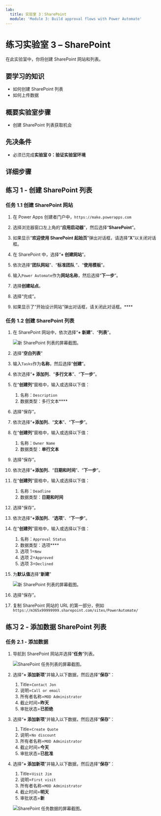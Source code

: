 ```yaml
---
lab:
  title: 实验室 3：SharePoint
  module: 'Module 3: Build approval flows with Power Automate'
---
```


# 练习实验室 3 – SharePoint

在此实验室中，你将创建 SharePoint 网站和列表。

## 要学习的知识

- 如何创建 SharePoint 列表
- 如何上传数据

## 概要实验室步骤

- 创建 SharePoint 列表获取机会
  
## 先决条件

- 必须已完成**实验室 0：验证实验室环境**

## 详细步骤

## 练习 1 - 创建 SharePoint 列表

### 任务 1.1 创建 SharePoint 网站

1. 在 Power Apps 创建者门户中，`https://make.powerapps.com`

1. 选择浏览器窗口左上角的“**应用启动器**”，然后选择“**SharePoint**”。

1. 如果显示“**欢迎使用 SharePoint 起始页**”弹出对话框，请选择“**X**”以关闭对话框。

1. 在 SharePoint 中，选择“**+ 创建网站**”。

1. 依次选择“**团队网站**”、“**标准团队** ”、“**使用模板**”。

1. 输入`Power Automate`作为**网站名称**，然后选择“**下一步**”。

1. 选择**创建站点**。

1. 选择“完成”。

1. 如果显示了“开始设计网站”弹出对话框，请关闭此对话框。****

### 任务 1.2 创建 SharePoint 列表

1. 在 SharePoint 网站中，依次选择“**+ 新建**”、“**列表**”。

    ![新 SharePoint 列表的屏幕截图。](../media/new-sharepoint-list.png)

1. 选择“**空白列表**”

1. 输入`Tasks`作为**名称**，然后选择“**创建**”。

1. 依次选择“**+ 添加列**、“**多行文本**”、“**下一步**”。

1. 在“**创建列**”窗格中，输入或选择以下值：

   1. 名称：`Description`
   1. 数据类型：多行文本****

1. 选择“保存”。

1. 依次选择“**+添加列**、“**文本**”、“**下一步**”。

1. 在“**创建列**”窗格中，输入或选择以下值：

   1. 名称：`Owner Name`
   1. 数据类型：**单行文本**

1. 选择“保存”。

1. 依次选择“**+添加列**、“**日期和时间**”、“**下一步**”。

1. 在“**创建列**”窗格中，输入或选择以下值：

   1. 名称：`Deadline`
   1. 数据类型：**日期和时间**

1. 选择“保存”。

1. 依次选择“**+添加列**、“**选项**”、“**下一步**”。

1. 在“**创建列**”窗格中，输入或选择以下值：

   1. 名称：`Approval Status`
   1. 数据类型：选项****
   1. 选项 1=`New`
   1. 选项 2=`Approved`
   1. 选项 3=`Declined`

1. 为**默认值**选择“**新建**”

    ![新 SharePoint 列表的屏幕截图。](../media/add-choice-column.png)

1. 选择“保存”。

1. 复制 SharePoint 网站的 URL 的第一部分，例如`https://m365x99999999.sharepoint.com/sites/PowerAutomate/`


## 练习 2 - 添加数据 SharePoint 列表

### 任务 2.1 - 添加数据

1. 导航到 SharePoint 网站并选择“**任务**”列表。

    ![SharePoint 任务列表的屏幕截图。](../media/tasks-sharepoint-list.png)

1. 选择“**+ 添加新项**”并输入以下数据，然后选择“**保存**”：

   1. Title=`Contact Jon`
   1. 说明=`Call or email`
   1. 所有者名称=`MOD Administrator`
   1. 截止时间=**昨天**
   1. 审批状态=**已拒绝**

1. 选择“**+ 添加新项**”并输入以下数据，然后选择“**保存**”：

   1. Title=`Create Quote`
   1. 说明=`No discount`
   1. 所有者名称=`MOD Administrator`
   1. 截止时间=**今天**
   1. 审批状态=**已批准**

1. 选择“**+ 添加新项**”并输入以下数据，然后选择“**保存**”：

   1. Title=`Visit Jim`
   1. 说明=`First visit`
   1. 所有者名称=`MOD Administrator`
   1. 截止时间=**明天**
   1. 审批状态=**新**

    ![SharePoint 任务数据的屏幕截图。](../media/tasks-data.png)

